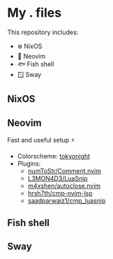 # My . files
This repository includes:
 - ❄️ NixOS
 - 💚 Neovim
 - 🐟 Fish shell
 - 🪟 Sway

## NixOS

## Neovim
Fast and useful setup ⚡
 - Colorscheme: [tokyonight](https://github.com/folke/tokyonight.nvim)
 - Plugins:
     - [numToStr/Comment.nvim](https://github.com/numToStr/Comment.nvim)
     - [L3MON4D3/LuaSnip](https://github.com/L3MON4D3/LuaSnip)
     - [m4xshen/autoclose.nvim](https://github.com/m4xshen/autoclose.nvim)
     - [hrsh7th/cmp-nvim-lsp](https://github.com/hrsh7th/cmp-nvim-lsp)
     - [saadparwaiz1/cmp_luasnip](https://github.com/saadparwaiz1/cmp_luasnip)

## Fish shell

## Sway
